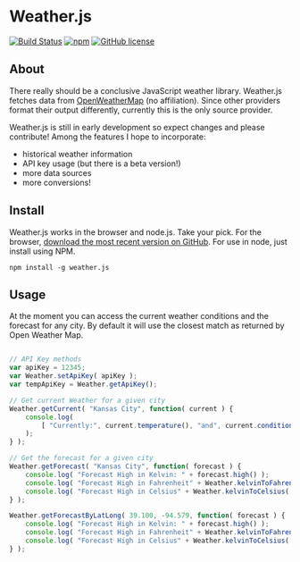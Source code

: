 Weather.js
==========

[![Build Status](https://secure.travis-ci.org/noazark/weather.svg?branch=master)](https://travis-ci.org/noazark/weather)
[![npm](https://img.shields.io/npm/v/weather.js.svg)](https://www.npmjs.com/package/weather.js)
[![GitHub license](https://img.shields.io/badge/license-MIT-blue.svg)](https://raw.githubusercontent.com/noazark/weather/master/LICENSE)


## About

There really should be a conclusive JavaScript weather library.
Weather.js fetches data from [OpenWeatherMap](http://openweathermap.org/) (no affiliation).
Since other providers format their output differently, currently this is
the only source provider.

Weather.js is still in early development so expect changes and please
contribute! Among the features I hope to incorporate:

-   historical weather information
-   API key usage (but there is a beta version!)
-   more data sources
-   more conversions!


## Install

Weather.js works in the browser and node.js. Take your pick. For the
browser, [download the most recent version on GitHub][Weather.js]. For use in
node, just install using NPM.

```
npm install -g weather.js
```

## Usage

At the moment you can access the current weather conditions and the
forecast for any city. By default it will use the closest match as
returned by Open Weather Map.

```javascript

// API Key methods
var apiKey = 12345;
var Weather.setApiKey( apiKey );
var tempApiKey = Weather.getApiKey();

// Get current Weather for a given city
Weather.getCurrent( "Kansas City", function( current ) {
    console.log(
        [ "Currently:", current.temperature(), "and", current.conditions() ].join( " " );
    );
} );

// Get the forecast for a given city
Weather.getForecast( "Kansas City", function( forecast ) {
    console.log( "Forecast High in Kelvin: " + forecast.high() );
    console.log( "Forecast High in Fahrenheit" + Weather.kelvinToFahrenheit( forecast.high() ) );
    console.log( "Forecast High in Celsius" + Weather.kelvinToCelsius( forecast.high() ) );
} );

Weather.getForecastByLatLong( 39.100, -94.579, function( forecast ) {
    console.log( "Forecast High in Kelvin: " + forecast.high() );
    console.log( "Forecast High in Fahrenheit" + Weather.kelvinToFahrenheit( forecast.high() ) );
    console.log( "Forecast High in Celsius" + Weather.kelvinToCelsius( forecast.high() ) );
} );
```

[openweathermap.org]: http://openweathermap.org
[Weather.js]: http://github.com/noazark/weather
